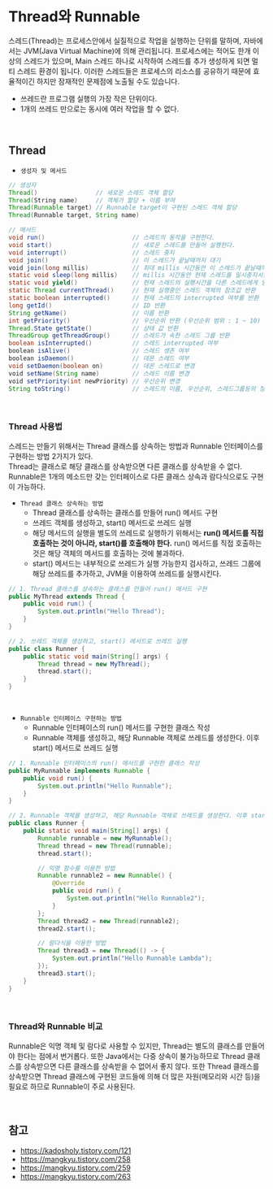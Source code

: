 # Thread와 Runnable

스레드(Thread)는 프로세스안에서 실질적으로 작업을 실행하는 단위를 말하며, 자바에서는 JVM(Java Virtual Machine)에 의해 관리됩니다. 프로세스에는 적어도 한개 이상의 스레드가 있으며, Main 스레드 하나로 시작하여 스레드를 추가 생성하게 되면 멀티 스레드 환경이 됩니다. 이러한 스레드들은 프로세스의 리소스를 공유하기 때문에 효율적이긴 하지만 잠재적인 문제점에 노출될 수도 있습니다.  
 - 쓰레드란 프로그램 실행의 가장 작은 단위이다.
 - 1개의 쓰레드 만으로는 동시에 여러 작업을 할 수 없다.

<br/>

## Thread

 - `생성자 및 메서드`
```java
// 생성자
Thread()                // 새로운 스레드 객체 할당
Thread(String name)     // 객체가 할당 + 이름 부여
Thread(Runnable target) // Runnable target이 구현된 스레드 객체 할당
Thread(Runnable target, String name)

// 메서드
void run()                        // 스레드의 동작을 구현한다.
void start()                      // 새로운 스레드를 만들어 실행한다.
void interrupt()                  // 스레드 중지
void join()                       // 이 스레드가 끝날때까지 대기
void join(long millis)            // 최대 millis 시간동안 이 스레드가 끝날때까지 대기
static void sleep(long millis)    // millis 시간동안 현재 스레드를 일시중지시킵니다. 
static void yield()               // 현재 스레드의 실행시간을 다른 스레드에게 양보
static Thread currentThread()     // 현재 실행중인 스레드 객체의 참조값 반환
static boolean interrupted()      // 현재 스레드의 interrupted 여부를 반환
long getId()                      // ID 반환
String getName()                  // 이름 반환
int getPriority()                 // 우선순위 반환 (우선순위 범위 : 1 ~ 10)
Thread.State getState()           // 상태 값 반환
ThreadGroup getThreadGroup()      // 스레드가 속한 스레드 그룹 반환
boolean isInterrupted()           // 스레드 interrupted 여부
boolean isAlive()                 // 스레드 생존 여부
boolean isDaemon()                // 데몬 스레드 여부
void setDaemon(boolean on)        // 데몬 스레드로 변경
void setName(String name)         // 스레드 이름 변경
void setPriority(int newPriority) // 우선순위 변경
String toString()                 // 스레드의 이름, 우선순위, 스레드그룹등의 정보를 담은 문자열 반환

```

<br/>

### Thread 사용법

스레드는 만들기 위해서는 Thread 클래스를 상속하는 방법과 Runnable 인터페이스를 구현하는 방법 2가지가 있다.  
Thread는 클래스로 해당 클래스를 상속받으면 다른 클래스를 상속받을 수 없다.  
Runnable은 1개의 메소드만 갖는 인터페이스로 다른 클래스 상속과 람다식으로도 구현이 가능하다.  

 - `Thread 클래스 상속하는 방법`
    - Thread 클래스를 상속하는 클래스를 만들어 run() 메서드 구현
    - 쓰레드 객체를 생성하고, start() 메서드로 쓰레드 실행
    - 해당 메서드의 실행을 별도의 쓰레드로 실행하기 위해서는 __run() 메서드를 직접 호출하는 것이 아니라, start()를 호출해야 한다.__ run() 메서드를 직접 호출하는 것은 해당 객체의 메서드를 호출하는 것에 불과하다.
    - start() 메서드는 내부적으로 쓰레드가 실행 가능한지 검사하고, 쓰레드 그룹에 해당 쓰레드를 추가하고, JVM을 이용하여 쓰레드를 실행시킨다.
```java
// 1. Thread 클래스를 상속하는 클래스를 만들어 run() 메서드 구현
public MyThread extends Thread {
    public void run() {
        System.out.println("Hello Thread");
    }
}

// 2. 쓰레드 객체를 생성하고, start() 메서드로 쓰레드 실행
public class Runner {
    public static void main(String[] args) {
        Thread thread = new MyThread();
        thread.start();
    }
}
```

<br/>

 - `Runnable 인터페이스 구현하는 방법`
    - Runnable 인터페이스의 run() 메서드를 구현한 클래스 작성
    - Runnable 객체를 생성하고, 해당 Runnable 객체로 쓰레드를 생성한다. 이후 start() 메서드로 쓰레드 실행
```java
// 1. Runnable 인터페이스의 run() 메서드를 구현한 클래스 작성
public MyRunnable implements Runnable {
    public void run() {
        System.out.println("Hello Runnable");
    }
}

// 2. Runnable 객체를 생성하고, 해당 Runnable 객체로 쓰레드를 생성한다. 이후 start() 메서드로 쓰레드 실행
public class Runner {
    public static void main(String[] args) {
        Runnable runnable = new MyRunnable();
        Thread thread = new Thread(runnable);
        thread.start();

        // 익명 함수를 이용한 방법
        Runnable runnable2 = new Runnable() {
            @Override
            public void run() {
                System.out.println("Hello Runnable2");
            }
        };
        Thread thread2 = new Thread(runnable2);
        thread2.start();

        // 람다식을 이용한 방법
        Thread thread3 = new Thread(() -> {
            System.out.println("Hello Runnable Lambda");
        });
        thread3.start();
    }
}
```

<br/>

### Thread와 Runnable 비교

Runnable은 익명 객체 및 람다로 사용할 수 있지만, Thread는 별도의 클래스를 만들어야 한다는 점에서 번거롭다. 또한 Java에서는 다중 상속이 불가능하므로 Thread 클래스를 상속받으면 다른 클래스를 상속받을 수 없어서 좋지 않다. 또한 Thread 클래스를 상속받으면 Thread 클래스에 구현된 코드들에 의해 더 많은 자원(메모리와 시간 등)을 필요로 하므로 Runnable이 주로 사용된다.  

<br/>

## 참고

 - https://kadosholy.tistory.com/121
 - https://mangkyu.tistory.com/258
 - https://mangkyu.tistory.com/259
 - https://mangkyu.tistory.com/263
